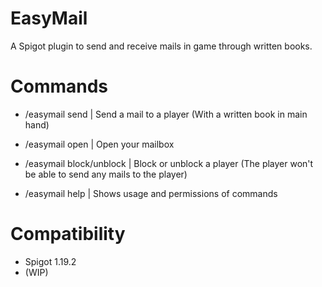 # EasyMail
   A Spigot plugin to send and receive mails in game through written books.

# Commands
   - /easymail send <player> | Send a mail to a player (With a written book in main hand)

   - /easymail open | Open your mailbox

   - /easymail block/unblock <player> | Block or unblock a player (The player won't be able to send any mails to the player)

   - /easymail help <page> | Shows usage and permissions of commands

# Compatibility
   - Spigot 1.19.2
  - (WIP)
